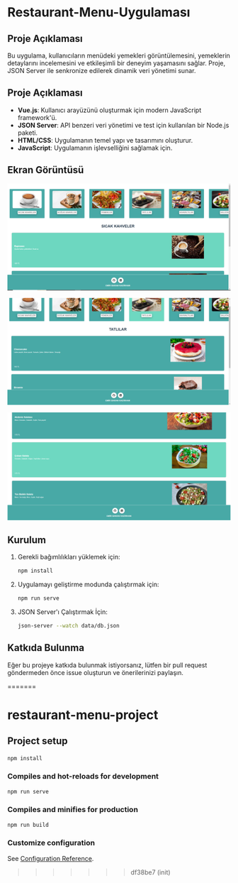 # Restaurant-Menu-Uygulaması


## Proje Açıklaması
Bu uygulama, kullanıcıların menüdeki yemekleri görüntülemesini, yemeklerin detaylarını incelemesini ve etkileşimli bir deneyim yaşamasını sağlar. Proje, JSON Server ile senkronize edilerek dinamik veri yönetimi sunar.


## Proje Açıklaması
- **Vue.js**: Kullanıcı arayüzünü oluşturmak için modern JavaScript framework'ü.
- **JSON Server**: API benzeri veri yönetimi ve test için kullanılan bir Node.js paketi.
- **HTML/CSS**: Uygulamanın temel yapı ve tasarımını oluşturur.
- **JavaScript**: Uygulamanın işlevselliğini sağlamak için.


## Ekran Görüntüsü
![Uygulama Görüntüsü](./images/uygulamaIciResim1.PNG)

![Uygulama Görüntüsü](./images/uygulamaIciResim2.PNG)

![Uygulama Görüntüsü](./images/uygulamaIciResim3.PNG)


## Kurulum 
1. Gerekli bağımlılıkları yüklemek için:
   ```bash
   npm install
   ```
2. Uygulamayı geliştirme modunda çalıştırmak için:
   ```bash
   npm run serve
   ```
3. JSON Server'ı Çalıştırmak İçin:
   ```bash
   json-server --watch data/db.json
   ```


## Katkıda Bulunma
Eğer bu projeye katkıda bulunmak istiyorsanız, lütfen bir pull request göndermeden önce issue oluşturun ve önerilerinizi paylaşın.


=======
# restaurant-menu-project

## Project setup
```
npm install
```

### Compiles and hot-reloads for development
```
npm run serve
```

### Compiles and minifies for production
```
npm run build
```

### Customize configuration
See [Configuration Reference](https://cli.vuejs.org/config/).
>>>>>>> df38be7 (init)
